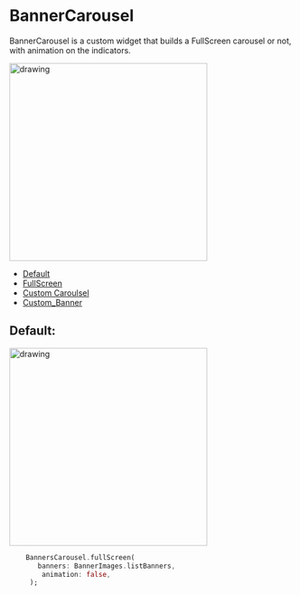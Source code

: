 # BannerCarousel

BannerCarousel is a custom widget that builds a FullScreen carousel or not, with animation on the indicators.

<img src="https://github.com/MaiaraM/banner_carousel/blob/main/screenshots/customcarousel.gif" alt="drawing" width="350"/>

  - [Default](#Default)
  - [FullScreen](#FullScreen)
  - [Custom Caroulsel](#Custom-carousel)
  - [Custom_Banner](#Custom-carousel)


## Default:

<img src="https://github.com/MaiaraM/banner_carousel/blob/main/screenshots/customcarousel.gif" alt="drawing" width="350"/>

```dart
    BannersCarousel.fullScreen(
       banners: BannerImages.listBanners,
        animation: false,
     );
```
